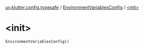 [uy.klutter.config.typesafe](../index.md) / [EnvironmentVariablesConfig](index.md) / [&lt;init&gt;](.)


# &lt;init&gt;
<code>EnvironmentVariablesConfig()</code><br/>

